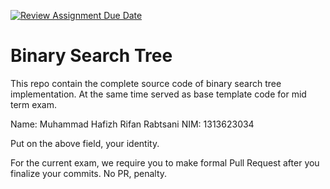 [![Review Assignment Due Date](https://classroom.github.com/assets/deadline-readme-button-22041afd0340ce965d47ae6ef1cefeee28c7c493a6346c4f15d667ab976d596c.svg)](https://classroom.github.com/a/LXIEJ7jv)
# Binary Search Tree

This repo contain the complete source code of binary search tree implementation. At the same time served as base template code for mid term exam. 

Name: Muhammad Hafizh Rifan Rabtsani
NIM: 1313623034

Put on the above field, your identity. 

For the current exam, we require you to make formal Pull Request after you finalize your commits. No PR, penalty.

